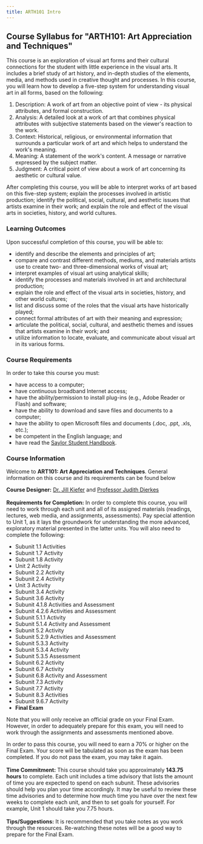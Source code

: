 ```yaml
---
title: ARTH101 Intro
---
```

Course Syllabus for "ARTH101: Art Appreciation and Techniques"
--------------------------------------------------------------

This course is an exploration of visual art forms and their cultural
connections for the student with little experience in the visual arts.
It includes a brief study of art history, and in-depth studies of the
elements, media, and methods used in creative thought and processes. In
this course, you will learn how to develop a five-step system for
understanding visual art in all forms, based on the following:

1.  Description: A work of art from an objective point of view - its
    physical attributes, and formal construction.
2.  Analysis: A detailed look at a work of art that combines physical
    attributes with subjective statements based on the viewer's reaction
    to the work.
3.  Context: Historical, religious, or environmental information that
    surrounds a particular work of art and which helps to understand the
    work's meaning.
4.  Meaning: A statement of the work's content. A message or narrative
    expressed by the subject matter.
5.  Judgment: A critical point of view about a work of art concerning
    its aesthetic or cultural value.

After completing this course, you will be able to interpret works of art
based on this five-step system; explain the processes involved in
artistic production; identify the political, social, cultural, and
aesthetic issues that artists examine in their work; and explain the
role and effect of the visual arts in societies, history, and world
cultures.

### Learning Outcomes

Upon successful completion of this course, you will be able to:

-   identify and describe the elements and principles of art;
-   compare and contrast different methods, mediums, and materials
    artists use to create two- and three-dimensional works of visual
    art;
-   interpret examples of visual art using analytical skills;
-   identify the processes and materials involved in art and
    architectural production;
-   explain the role and effect of the visual arts in societies,
    history, and other world cultures;
-   list and discuss some of the roles that the visual arts have
    historically played;
-   connect formal attributes of art with their meaning and expression;
-   articulate the political, social, cultural, and aesthetic themes and
    issues that artists examine in their work; and
-   utilize information to locate, evaluate, and communicate about
    visual art in its various forms.

### Course Requirements

In order to take this course you must:  

-   have access to a computer;  
-   have continuous broadband Internet access;  
-   have the ability/permission to install plug-ins (e.g., Adobe
Reader or Flash) and software;  
-   have the ability to download and save files and documents to a
computer;  
-   have the ability to open Microsoft files and documents (.doc,
.ppt, .xls, etc.);  
-   be competent in the English language; and  
-   have read the [Saylor Student
Handbook](http://www.saylor.org/site/wp-content/uploads/2012/05/Saylor-StudentHandbook.pdf).

### Course Information

Welcome to **ART101: Art Appreciation and Techniques**. General
information on this course and its requirements can be found below  
   
 **Course Designer:** [Dr. Jill
Kiefer](http://www.saylor.org/faculty-h-n/#DrJillKiefer) and [Professor
Judith
Dierkes](http://www.saylor.org/faculty-a-g/#ProfessorJudithDierkes)  
    
 **Requirements for Completion:** In order to complete this course, you
will need to work through each unit and all of its assigned materials
(readings, lectures, web media, and assignments, assessments). Pay
special attention to Unit 1, as it lays the groundwork for understanding
the more advanced, exploratory material presented in the latter units.
You will also need to complete the following:  

-   Subunit 1.1 Activities
-   Subunit 1.7 Activity
-   Subunit 1.8 Activity
-   Unit 2 Activity
-   Subunit 2.2 Activity
-   Subunit 2.4 Activity
-   Unit 3 Activity
-   Subunit 3.4 Activity
-   Subunit 3.6 Activity
-   Subunit 4.1.8 Activities and Assessment
-   Subunit 4.2.6 Activities and Assessment
-   Subunit 5.1.1 Activity
-   Subunit 5.1.4 Activity and Assessment
-   Subunit 5.2 Activity
-   Subunit 5.2.9 Activities and Assessment
-   Subunit 5.3.3 Activity
-   Subunit 5.3.4 Activity
-   Subunit 5.3.5 Assessment
-   Subunit 6.2 Activity
-   Subunit 6.7 Activity
-   Subunit 6.8 Activity and Assessment
-   Subunit 7.3 Activity
-   Subunit 7.7 Activity
-   Subunit 8.3 Activities
-   Subunit 9.6.7 Activity
-   **Final Exam**

Note that you will only receive an official grade on your Final Exam.
However, in order to adequately prepare for this exam, you will need to
work through the assignments and assessments mentioned above.  
   
 In order to pass this course, you will need to earn a 70% or higher on
the Final Exam. Your score will be tabulated as soon as the exam has
been completed. If you do not pass the exam, you may take it again.  
    
 **Time Commitment:** This course should take you approximately **143.75
hours** to complete. Each unit includes a time advisory that lists the
amount of time you are expected to spend on each subunit. These
advisories should help you plan your time accordingly. It may be useful
to review these time advisories and to determine how much time you have
over the next few weeks to complete each unit, and then to set goals for
yourself. For example, Unit 1 should take you 7.75 hours.  
    
 **Tips/Suggestions:** It is recommended that you take notes as you work
through the resources. Re-watching these notes will be a good way to
prepare for the Final Exam.
